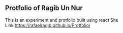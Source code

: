 ## Protfolio of Ragib Un Nur
This is an experiment and protfolio built using react
Site Link:https://rafaelragib.github.io/Protfolio/
